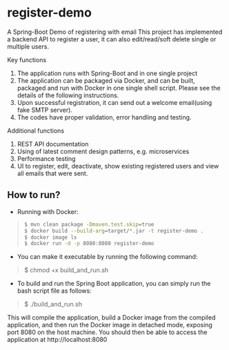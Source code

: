 # register-demo
A Spring-Boot Demo of registering with email
This project has implemented a backend API to register a user, it can also
edit/read/soft delete single or multiple users.

Key functions
1. The application runs with Spring-Boot and in one single project
2. The application can be packaged via Docker, and can be built, packaged and run
   with Docker in one single shell script. Please see the details of the following instructions.
3. Upon successful registration, it can send out a welcome email(using fake SMTP server).
4. The codes have proper validation, error handling and testing.

Additional functions
1. REST API documentation
2. Using of latest comment design patterns, e.g. microservices
3. Performance testing
4. UI to register, edit, deactivate, show existing registered users and view all emails
   that were sent.

## How to run?
- Running with Docker:
> ```bash
> $ mvn clean package -Dmaven.test.skip=true
> $ docker build --build-arg=target/*.jar -t register-demo .
> $ docker image ls
> $ docker run -d -p 8080:8080 register-demo
 - You can make it executable by running the following command:
> $ chmod +x build_and_run.sh
 - To build and run the Spring Boot application, you can simply run the bash script file as follows:
> $ ./build_and_run.sh

This will compile the application, build a Docker image from the compiled application, 
and then run the Docker image in detached mode, exposing port 8080 on the host machine. 
You should then be able to access the application at http://localhost:8080